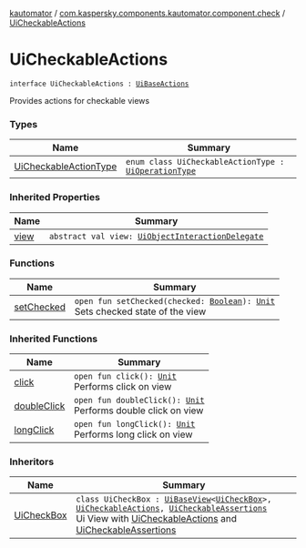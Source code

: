 [kautomator](../../index.md) / [com.kaspersky.components.kautomator.component.check](../index.md) / [UiCheckableActions](./index.md)

# UiCheckableActions

`interface UiCheckableActions : `[`UiBaseActions`](../../com.kaspersky.components.kautomator.component.common.actions/-ui-base-actions/index.md)

Provides actions for checkable views

### Types

| Name | Summary |
|---|---|
| [UiCheckableActionType](-ui-checkable-action-type/index.md) | `enum class UiCheckableActionType : `[`UiOperationType`](../../com.kaspersky.components.kautomator.intercept.operation/-ui-operation-type/index.md) |

### Inherited Properties

| Name | Summary |
|---|---|
| [view](../../com.kaspersky.components.kautomator.component.common.actions/-ui-base-actions/view.md) | `abstract val view: `[`UiObjectInteractionDelegate`](../../com.kaspersky.components.kautomator.intercept.delegate/-ui-object-interaction-delegate/index.md) |

### Functions

| Name | Summary |
|---|---|
| [setChecked](set-checked.md) | `open fun setChecked(checked: `[`Boolean`](https://kotlinlang.org/api/latest/jvm/stdlib/kotlin/-boolean/index.html)`): `[`Unit`](https://kotlinlang.org/api/latest/jvm/stdlib/kotlin/-unit/index.html)<br>Sets checked state of the view |

### Inherited Functions

| Name | Summary |
|---|---|
| [click](../../com.kaspersky.components.kautomator.component.common.actions/-ui-base-actions/click.md) | `open fun click(): `[`Unit`](https://kotlinlang.org/api/latest/jvm/stdlib/kotlin/-unit/index.html)<br>Performs click on view |
| [doubleClick](../../com.kaspersky.components.kautomator.component.common.actions/-ui-base-actions/double-click.md) | `open fun doubleClick(): `[`Unit`](https://kotlinlang.org/api/latest/jvm/stdlib/kotlin/-unit/index.html)<br>Performs double click on view |
| [longClick](../../com.kaspersky.components.kautomator.component.common.actions/-ui-base-actions/long-click.md) | `open fun longClick(): `[`Unit`](https://kotlinlang.org/api/latest/jvm/stdlib/kotlin/-unit/index.html)<br>Performs long click on view |

### Inheritors

| Name | Summary |
|---|---|
| [UiCheckBox](../-ui-check-box/index.md) | `class UiCheckBox : `[`UiBaseView`](../../com.kaspersky.components.kautomator.component.common.views/-ui-base-view/index.md)`<`[`UiCheckBox`](../-ui-check-box/index.md)`>, `[`UiCheckableActions`](./index.md)`, `[`UiCheckableAssertions`](../-ui-checkable-assertions/index.md)<br>Ui View with [UiCheckableActions](./index.md) and [UiCheckableAssertions](../-ui-checkable-assertions/index.md) |
